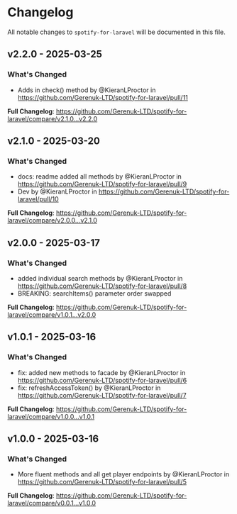 # Changelog

All notable changes to `spotify-for-laravel` will be documented in this file.

## v2.2.0 - 2025-03-25

### What's Changed

* Adds in check() method by @KieranLProctor in https://github.com/Gerenuk-LTD/spotify-for-laravel/pull/11

**Full Changelog**: https://github.com/Gerenuk-LTD/spotify-for-laravel/compare/v2.1.0...v2.2.0

## v2.1.0 - 2025-03-20

### What's Changed

* docs: readme added all methods by @KieranLProctor in https://github.com/Gerenuk-LTD/spotify-for-laravel/pull/9
* Dev by @KieranLProctor in https://github.com/Gerenuk-LTD/spotify-for-laravel/pull/10

**Full Changelog**: https://github.com/Gerenuk-LTD/spotify-for-laravel/compare/v2.0.0...v2.1.0

## v2.0.0 - 2025-03-17

### What's Changed

* added individual search methods by @KieranLProctor in https://github.com/Gerenuk-LTD/spotify-for-laravel/pull/8
* BREAKING: searchItems() parameter order swapped

**Full Changelog**: https://github.com/Gerenuk-LTD/spotify-for-laravel/compare/v1.0.1...v2.0.0

## v1.0.1 - 2025-03-16

### What's Changed

* fix: added new methods to facade by @KieranLProctor in https://github.com/Gerenuk-LTD/spotify-for-laravel/pull/6
* fix: refreshAccessToken() by @KieranLProctor in https://github.com/Gerenuk-LTD/spotify-for-laravel/pull/7

**Full Changelog**: https://github.com/Gerenuk-LTD/spotify-for-laravel/compare/v1.0.0...v1.0.1

## v1.0.0 - 2025-03-16

### What's Changed

* More fluent methods and all get player endpoints by @KieranLProctor in https://github.com/Gerenuk-LTD/spotify-for-laravel/pull/5

**Full Changelog**: https://github.com/Gerenuk-LTD/spotify-for-laravel/compare/v0.0.1...v1.0.0

